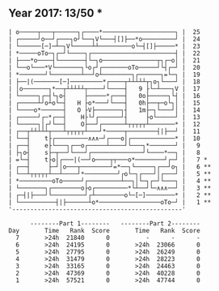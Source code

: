 Year 2017: 13/50 *
------------------------------------------------------------
    | o─────┬───┬──────┐┌────*────────────────────┐ |  25 
    | ┌─────┘o──┘┌───┐o┘└──┐V└───┤[]├──*o─────────┘ |  24 
    | └──────[─]─┴─┐V└─────┴┴─────────o└─┤[]├─────* |  23 
    | *─────oTo─┐┌─┘└────┐┌───────────────────────┤ |  22 
    | ├───*o────┤└───────┤└─┐o───────────────┬┐┌─o│ |  21 
    | └──o└───*V└───────┐└o┌┘┌───────oTo─────┘└┤┌─┘ |  20 
    | *───────┘└────────┴──┘o┴────────┐┌──────┐=└─┐ |  19 
    | ├──|(───────[─]─────────*┌────┬┴┴┴┴┴┬┐o┐└───┘ |  18 
    | │o───────┐*──┬┴┴┴┴┴┬────┘└────┤   9 ├└─┴───┐V |  17 
    | └─────┐┌─┤└┐o┤     ├─────*┌───┤   0o├─────┐└┤ |  16 
    | ┌─────┴┘o┴o└─┤   H ├o*───┘└───┤   0h├──┬─o└┐│ |  15 
    | └────o*──────┤   O ├V├───────┐┤   1m├─┐└───┘│ |  14 
    | ┌─────┘┌─*┌──┤    H├└┘┌──────┘┤     ├o└─────┘ |  13 
    | └─────┐│┌┘└──┤    O├──┘┌──────┴┬┬┬┬┬┴───────* |  12 
    | ┌──┬┴┴┴┴┴┬───┴┬┬┬┬┬┴───┘*─────┬────────┤|├──┘ |  11 
    | └──┤    t├┌─────────∧∧∧─┘┌───o│┌────────────* |  10 
    | ┌──┤    e├└───┐┌──o┌─────┴────┘└───┐*───────┘ |   9 
    | ├┐o┤    s├─┬──┘└───┘┌──────────────┘└────*──┐ |   8 
    | =└─┤    t├o│┌───|(──┘o────┬┬───o*────────┘┌─┘ |   7 *
    | ┌──┤     ├─┘│o───┬────────┘=*──┐└─────┐┌──┘o┐ |   6 **
    | └──┴┬┬┬┬┬┴──┴────┘*─────────┘┌o└─┐┌───┘│┌───┘ |   5 **
    | *─────────oTo─────┘┌─────────┴──┐│└─┐┌─┘└───┐ |   4 **
    | └───────┐┌────────o├o┌─────────*└┴──┘└─∧∧∧──┘ |   3 **
    | ┌─┤|├───┘└─────────┘┌┴────────o└─[─]────────* |   2 **
    | └──────────┤|├──────┴o*─────────────────oTo─┘ |   1 **
    '-----------------------------------------------'       

          --------Part 1--------   --------Part 2--------
    Day       Time   Rank  Score       Time   Rank  Score
      7       >24h  21840      0          -      -      -
      6       >24h  24195      0       >24h  23066      0
      5       >24h  27795      0       >24h  26249      0
      4       >24h  31479      0       >24h  28223      0
      3       >24h  33165      0       >24h  24463      0
      2       >24h  47369      0       >24h  40228      0
      1       >24h  57521      0       >24h  47744      0
